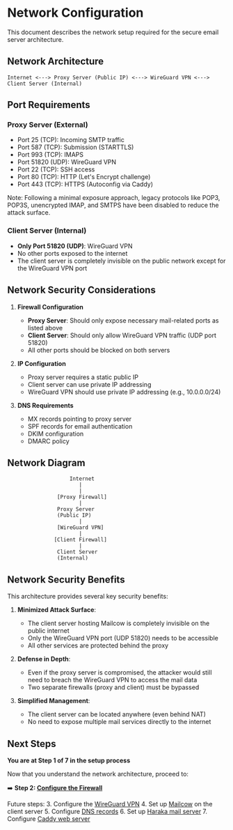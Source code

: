 # Network Configuration

This document describes the network setup required for the secure email server architecture.

## Network Architecture

```
Internet <---> Proxy Server (Public IP) <---> WireGuard VPN <---> Client Server (Internal)
```

## Port Requirements

### Proxy Server (External)
- Port 25 (TCP): Incoming SMTP traffic
- Port 587 (TCP): Submission (STARTTLS)
- Port 993 (TCP): IMAPS
- Port 51820 (UDP): WireGuard VPN
- Port 22 (TCP): SSH access
- Port 80 (TCP): HTTP (Let's Encrypt challenge)
- Port 443 (TCP): HTTPS (Autoconfig via Caddy)

Note: Following a minimal exposure approach, legacy protocols like POP3, POP3S, unencrypted IMAP, and SMTPS have been disabled to reduce the attack surface.

### Client Server (Internal)
- **Only Port 51820 (UDP)**: WireGuard VPN
- No other ports exposed to the internet
- The client server is completely invisible on the public network except for the WireGuard VPN port

## Network Security Considerations

1. **Firewall Configuration**
   - **Proxy Server**: Should only expose necessary mail-related ports as listed above
   - **Client Server**: Should only allow WireGuard VPN traffic (UDP port 51820)
   - All other ports should be blocked on both servers

2. **IP Configuration**
   - Proxy server requires a static public IP
   - Client server can use private IP addressing
   - WireGuard VPN should use private IP addressing (e.g., 10.0.0.0/24)

3. **DNS Requirements**
   - MX records pointing to proxy server
   - SPF records for email authentication
   - DKIM configuration
   - DMARC policy

## Network Diagram

```
                    Internet
                       |
                       |
                [Proxy Firewall]
                       |
                Proxy Server
                (Public IP)
                       |
                [WireGuard VPN]
                       |
               [Client Firewall]
                       |
                Client Server
                (Internal)
```

## Network Security Benefits

This architecture provides several key security benefits:

1. **Minimized Attack Surface**: 
   - The client server hosting Mailcow is completely invisible on the public internet
   - Only the WireGuard VPN port (UDP 51820) needs to be accessible
   - All other services are protected behind the proxy

2. **Defense in Depth**:
   - Even if the proxy server is compromised, the attacker would still need to breach the WireGuard VPN to access the mail data
   - Two separate firewalls (proxy and client) must be bypassed

3. **Simplified Management**:
   - The client server can be located anywhere (even behind NAT)
   - No need to expose multiple mail services directly to the internet

## Next Steps

**You are at Step 1 of 7 in the setup process**

Now that you understand the network architecture, proceed to:

➡️ **Step 2: [Configure the Firewall](firewall.md)**

Future steps:
3. Configure the [WireGuard VPN](wireguard.md)
4. Set up [Mailcow](mailcow.md) on the client server
5. Configure [DNS records](dns.md)
6. Set up [Haraka mail server](haraka.md)
7. Configure [Caddy web server](caddy.md) 